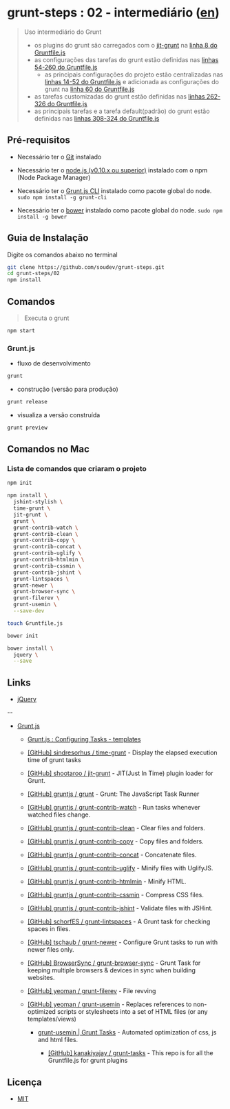 # grunt-steps : 02 - intermediário ([en](README.md))

> Uso intermediário do Grunt
> - os plugins do grunt são carregados com o [jit-grunt](https://github.com/shootaroo/jit-grunt) na [linha 8 do Gruntfile.js](Gruntfile.js#L8)
> - as configurações das tarefas do grunt estão definidas nas [linhas 54-260 do Gruntfile.js](Gruntfile.js#L54-L260)
>   - as principais configurações do projeto estão centralizadas nas [linhas 14-52 do Gruntfile.js](Gruntfile.js#L14-L52) e adicionada as configurações do grunt na [linha 60 do Gruntfile.js](Gruntfile.js#L60)
> - as tarefas customizadas do grunt estão definidas nas [linhas 262-326 do Gruntfile.js](Gruntfile.js#L262-L326)
> - as principais tarefas e a tarefa default(padrão) do grunt estão definidas nas [linhas 308-324 do Gruntfile.js](Gruntfile.js#L308-L324)


## Pré-requisitos

* Necessário ter o [Git](http://git-scm.com/) instalado

* Necessário ter o [node.js (v0.10.x ou superior)](http://nodejs.org/) instalado com o npm (Node Package Manager)

* Necessário ter o [Grunt.js CLI](http://gruntjs.com/getting-started#installing-the-cli) instalado como pacote global do node. `sudo npm install -g grunt-cli`

* Necessário ter o [bower](http://bower.io/) instalado como pacote global do node. `sudo npm install -g bower`


## Guia de Instalação

Digite os comandos abaixo no terminal

```bash
git clone https://github.com/soudev/grunt-steps.git
cd grunt-steps/02
npm install
```


## Comandos

> Executa o grunt

```bash
npm start
```

### Grunt.js

* fluxo de desenvolvimento

```bash
grunt
```

* construção (versão para produção)

```bash
grunt release
```

* visualiza a versão construída

```bash
grunt preview
```


## Comandos no Mac

### Lista de comandos que criaram o projeto

```bash
npm init

npm install \
  jshint-stylish \
  time-grunt \
  jit-grunt \
  grunt \
  grunt-contrib-watch \
  grunt-contrib-clean \
  grunt-contrib-copy \
  grunt-contrib-concat \
  grunt-contrib-uglify \
  grunt-contrib-htmlmin \
  grunt-contrib-cssmin \
  grunt-contrib-jshint \
  grunt-lintspaces \
  grunt-newer \
  grunt-browser-sync \
  grunt-filerev \
  grunt-usemin \
  --save-dev

touch Gruntfile.js

bower init

bower install \
  jquery \
  --save
```


## Links

* [jQuery](https://jquery.com/)

--

* [Grunt.js](http://gruntjs.com/)

  * [Grunt.js : Configuring Tasks - templates](http://gruntjs.com/configuring-tasks#templates)

  * [[GitHub] sindresorhus / time-grunt](https://github.com/sindresorhus/time-grunt) - Display the elapsed execution time of grunt tasks

  * [[GitHub] shootaroo / jit-grunt](https://github.com/shootaroo/jit-grunt) - JIT(Just In Time) plugin loader for Grunt.

  * [[GitHub] gruntjs / grunt](https://github.com/gruntjs/grunt) - Grunt: The JavaScript Task Runner

  * [[GitHub] gruntjs / grunt-contrib-watch](https://github.com/gruntjs/grunt-contrib-watch) - Run tasks whenever watched files change.

  * [[GitHub] gruntjs / grunt-contrib-clean](https://github.com/gruntjs/grunt-contrib-clean) - Clear files and folders.

  * [[GitHub] gruntjs / grunt-contrib-copy](https://github.com/gruntjs/grunt-contrib-copy) - Copy files and folders.

  * [[GitHub] gruntjs / grunt-contrib-concat](https://github.com/gruntjs/grunt-contrib-concat) - Concatenate files.

  * [[GitHub] gruntjs / grunt-contrib-uglify](https://github.com/gruntjs/grunt-contrib-uglify) - Minify files with UglifyJS.

  * [[GitHub] gruntjs / grunt-contrib-htmlmin](https://github.com/gruntjs/grunt-contrib-htmlmin) - Minify HTML.

  * [[GitHub] gruntjs / grunt-contrib-cssmin](https://github.com/gruntjs/grunt-contrib-cssmin) - Compress CSS files.

  * [[GitHub] gruntjs / grunt-contrib-jshint](https://github.com/gruntjs/grunt-contrib-jshint) - Validate files with JSHint.

  * [[GitHub] schorfES / grunt-lintspaces](https://github.com/schorfES/grunt-lintspaces) - A Grunt task for checking spaces in files.

  * [[GitHub] tschaub / grunt-newer](https://github.com/tschaub/grunt-newer) - Configure Grunt tasks to run with newer files only.

  * [[GitHub] BrowserSync / grunt-browser-sync](https://github.com/BrowserSync/grunt-browser-sync) - Grunt Task for keeping multiple browsers & devices in sync when building websites.

  * [[GitHub] yeoman / grunt-filerev](https://github.com/yeoman/grunt-filerev) - File revving

  * [[GitHub] yeoman / grunt-usemin](https://github.com/yeoman/grunt-usemin) - Replaces references to non-optimized scripts or stylesheets into a set of HTML files (or any templates/views)

    * [grunt-usemin | Grunt Tasks](http://grunt-tasks.com/grunt-usemin/) - Automated optimization of css, js and html files.

      * [[GitHub] kanakiyajay / grunt-tasks](https://github.com/kanakiyajay/grunt-tasks) - This repo is for all the Gruntfile.js for grunt plugins


## Licença

- [MIT](../LICENSE)
